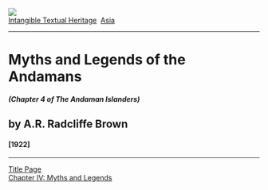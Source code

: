 [![](../../cdshop/ithlogo.png)](../../index)  
[Intangible Textual Heritage](../../index)  [Asia](../index) 

------------------------------------------------------------------------

# Myths and Legends of the Andamans

##### (Chapter 4 of *The Andaman Islanders*)

## by A.R. Radcliffe Brown

#### \[1922\]

------------------------------------------------------------------------

[Title Page](taitp)  
[Chapter IV: Myths and Legends](tai04)  
